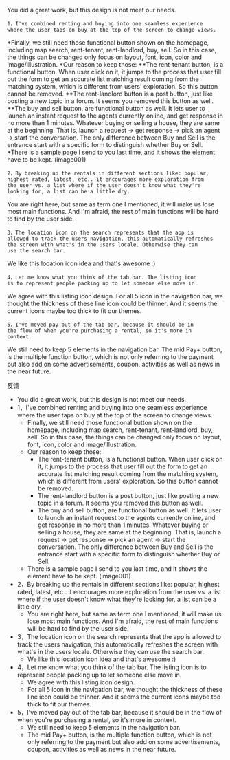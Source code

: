 You did a great work, but this design is not meet our needs.
```
1，I've combined renting and buying into one seamless experience 
where the user taps on buy at the top of the screen to change views.
```
*Finally, we still need those functional button shown on the homepage, including map search, rent-tenant, rent-landlord, buy, sell. So in this case, the things can be changed only focus on layout, font, icon, color and image/illustration.
*Our reason to keep those:
**The rent-tenant button, is a functional button. When user click on it, it jumps to the process that user fill out the form to get an accurate list matching result coming from the matching system, which is different from users' exploration. So this button cannot be removed.
**The rent-landlord button is a post button, just like posting a new topic in a forum. It seems you removed this button as well.
**The buy and sell button, are functional button as well. It lets user to launch an instant request to the agents currently online, and get response in no more than 1 minutes. Whatever buying or selling a house, they are same at the beginning. That is, launch a request -> get response -> pick an agent -> start the conversation. The only difference between Buy and Sell is the entrance start with a specific form to distinguish whether Buy or Sell.
*There is a sample page I send to you last time, and it shows the element have to be kept. (image001)
``` 
2，By breaking up the rentals in different sections like: popular, 
highest rated, latest, etc.. it encourages more exploration from 
the user vs. a list where if the user doesn't know what they're 
looking for, a list can be a little dry.
```    
You are right here, but same as term one I mentioned, it will make us lose most main functions. And I'm afraid, the rest of main functions will be hard to find by the user side.
```
3，The location icon on the search represents that the app is 
allowed to track the users navigation, this automatically refreshes 
the screen with what's in the users locale. Otherwise they can 
use the search bar.
```
We like this location icon idea and that's awesome :)
```
4，Let me know what you think of the tab bar. The listing icon 
is to represent people packing up to let someone else move in.
```
We agree with this listing icon design.
For all 5 icon in the navigation bar, we thought the thickness of these line icon could be thinner.  And it seems the current icons maybe too thick to fit our themes.
```
5，I've moved pay out of the tab bar, because it should be in 
the flow of when you're purchasing a rental, so it's more in 
context.
```
We still need to keep 5 elements in the navigation bar. 
The mid Pay+ button, is the multiple function button, which is not only referring to the payment but also add on some advertisements, coupon, activities as well as news in the near future. 

反馈

- You did a great work, but this design is not meet our needs.
- 1，I've combined renting and buying into one seamless experience where the user taps on buy at the top of the screen to change views.
  - Finally, we still need those functional button shown on the homepage, including map search, rent-tenant, rent-landlord, buy, sell. So in this case, the things can be changed only focus on layout, font, icon, color and image/illustration.
  - Our reason to keep those:
    - The rent-tenant button, is a functional button. When user click on it, it jumps to the process that user fill out the form to get an accurate list matching result coming from the matching system, which is different from users' exploration. So this button cannot be removed.
    - The rent-landlord button is a post button, just like posting a new topic in a forum. It seems you removed this button as well.
    - The buy and sell button, are functional button as well. It lets user to launch an instant request to the agents currently online, and get response in no more than 1 minutes. Whatever buying or selling a house, they are same at the beginning. That is, launch a request -> get response -> pick an agent -> start the conversation. The only difference between Buy and Sell is the entrance start with a specific form to distinguish whether Buy or Sell.
  - There is a sample page I send to you last time, and it shows the element have to be kept. (image001)
- 2，By breaking up the rentals in different sections like: popular, highest rated, latest, etc.. it encourages more exploration from the user vs. a list where if the user doesn't know what they're looking for, a list can be a little dry.
  - You are right here, but same as term one I mentioned, it will make us lose most main functions. And I'm afraid, the rest of main functions will be hard to find by the user side.
- 3，The location icon on the search represents that the app is allowed to track the users navigation, this automatically refreshes the screen with what's in the users locale. Otherwise they can use the search bar.
  - We like this location icon idea and that's awesome :)
- 4，Let me know what you think of the tab bar. The listing icon is to represent people packing up to let someone else move in.
  - We agree with this listing icon design.
  - For all 5 icon in the navigation bar, we thought the thickness of these line icon could be thinner.  And it seems the current icons maybe too thick to fit our themes.
- 5，I've moved pay out of the tab bar, because it should be in the flow of when you're purchasing a rental, so it's more in context.
  - We still need to keep 5 elements in the navigation bar. 
  - The mid Pay+ button, is the multiple function button, which is not only referring to the payment but also add on some advertisements, coupon, activities as well as news in the near future. 
